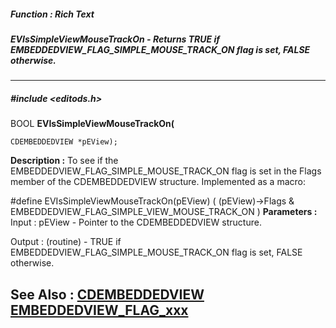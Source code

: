 ##### Function : Rich Text
##### EVIsSimpleViewMouseTrackOn - Returns TRUE if EMBEDDEDVIEW_FLAG_SIMPLE_MOUSE_TRACK_ON flag is set, FALSE otherwise.
---
##### #include <editods.h>
BOOL **EVIsSimpleViewMouseTrackOn(**

	CDEMBEDDEDVIEW *pEView);
**Description :**
To see if the EMBEDDEDVIEW_FLAG_SIMPLE_MOUSE_TRACK_ON flag is set in the Flags 
member of the CDEMBEDDEDVIEW structure.  Implemented as a macro:

#define EVIsSimpleViewMouseTrackOn(pEView) ( (pEView)->Flags & 
EMBEDDEDVIEW_FLAG_SIMPLE_VIEW_MOUSE_TRACK_ON )
**Parameters :**
Input :
pEView  -  Pointer to the CDEMBEDDEDVIEW structure.

Output :
(routine)  -  TRUE if EMBEDDEDVIEW_FLAG_SIMPLE_MOUSE_TRACK_ON flag is set, FALSE otherwise.


**See Also :**
[CDEMBEDDEDVIEW](D:/md_files/CDEMBEDDEDVIEW.md)
[EMBEDDEDVIEW_FLAG_xxx](D:/md_files/EMBEDDEDVIEW_FLAG_xxx.md)
---
